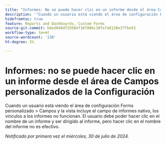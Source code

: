 ```yaml
---
title: "Informes: No se puede hacer clic en un informe desde el área Campos personalizados de la Configuración"
description: '"Cuando un usuario está viendo el área de configuración Forms personalizado > Campos, y la vista incluye el campo de informes nativo, los vínculos a los informes no funcionan. El usuario debería poder hacer clic en el nombre de un informe y ser dirigido al informe, pero hacer clic en el nombre del informe no es efectivo".'
hidefromtoc: true
feature: Reports and Dashboards, Custom Forms
source-git-commit: b6ed840df25684f16f88bc30fe7a8138e37fbe53
workflow-type: tm+mt
source-wordcount: '138'
ht-degree: 2%

---
```



# Informes: no se puede hacer clic en un informe desde el área de Campos personalizados de la Configuración

Cuando un usuario está viendo el área de configuración Forms personalizado > Campos y la vista incluye el campo de informes nativo, los vínculos a los informes no funcionan. El usuario debe poder hacer clic en el nombre de un informe y ser dirigido al informe, pero hacer clic en el nombre del informe no es efectivo.

_Notificado por primera vez el miércoles, 30 de julio de 2024._
